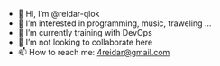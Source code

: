 - 👋 Hi, I’m @reidar-qlok
- 👀 I’m interested in programming, music, traweling ...
- 🌱 I’m currently training with DevOps
- 💞️ I’m not looking to collaborate here
- 📫 How to reach me: 4reidar@gmail.com

<!---
reidar-qlok/reidar-qlok is a ✨ special ✨ repository because its `README.md` (this file) appears on your GitHub profile.
You can click the Preview link to take a look at your changes.
--->
